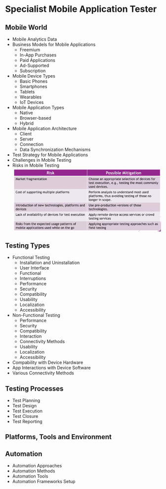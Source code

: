 # Specialist Mobile Application Tester

## Mobile World
- Mobile Analytics Data
- Business Models for Mobile Applications
  - Freemium
  - In-App Purchases
  - Paid Applications
  - Ad-Supported
  - Subscription
- Mobile Device Types
  - Basic Phones
  - Smartphones
  - Tablets
  - Wearables
  - IoT Devices
- Mobile Application Types
  - Native
  - Browser-based
  - Hybrid
- Mobile Application Architecture
  - Client
  - Server
  - Connection
  - Data Synchronization Mechanisms
- Test Strategy for Mobile Applications
- Challenges in Mobile Testing
- Risks in Mobile Testing
![Mobile World](/99-Resources/MobileAppRisk.png)

## Testing Types
- Functional Testing
  - Installation and Uninstallation
  - User Interface
  - Functional
  - Interruptions
  - Performance
  - Security
  - Compatibility
  - Usability
  - Localization
  - Accessibility
- Non-Functional Testing
  - Performance
  - Security
  - Compatibility
  - Interaction
  - Connectivity Methods
  - Usability
  - Localization
  - Accessibility
- Compability with Device Hardware
- App Interactions with Device Software
- Various Connectivity Methods

## Testing Processes
- Test Planning
- Test Design
- Test Execution
- Test Closure
- Test Reporting

## Platforms, Tools and Environment

## Automation
- Automation Approaches
- Automation Methods
- Automation Tools
- Automation Frameworks Setup